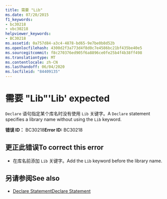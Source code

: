 ```yaml
---
title: 需要 "Lib"
ms.date: 07/20/2015
f1_keywords:
- bc30218
- vbc30218
helpviewer_keywords:
- BC30218
ms.assetid: 0a757d84-a3c4-4878-bd65-9e7be0b8d52b
ms.openlocfilehash: 4300d2f3a773d4f8d0c7e4586bc21bf435be40e5
ms.sourcegitcommit: f8c270376ed905f6a8896ce0fe25b4f4b38ff498
ms.translationtype: MT
ms.contentlocale: zh-CN
ms.lasthandoff: 06/04/2020
ms.locfileid: "84409135"
---
```

# <a name="lib-expected"></a><span data-ttu-id="457d4-102">需要 "Lib"</span><span class="sxs-lookup"><span data-stu-id="457d4-102">'Lib' expected</span></span>
<span data-ttu-id="457d4-103">`Declare` 语句指定某个库名时没有使用 `Lib` 关键字。</span><span class="sxs-lookup"><span data-stu-id="457d4-103">A `Declare` statement specifies a library name without using the `Lib` keyword.</span></span>  
  
 <span data-ttu-id="457d4-104">**错误 ID：** BC30218</span><span class="sxs-lookup"><span data-stu-id="457d4-104">**Error ID:** BC30218</span></span>  
  
## <a name="to-correct-this-error"></a><span data-ttu-id="457d4-105">更正此错误</span><span class="sxs-lookup"><span data-stu-id="457d4-105">To correct this error</span></span>  
  
- <span data-ttu-id="457d4-106">在库名前添加 `Lib` 关键字。</span><span class="sxs-lookup"><span data-stu-id="457d4-106">Add the `Lib` keyword before the library name.</span></span>  
  
## <a name="see-also"></a><span data-ttu-id="457d4-107">另请参阅</span><span class="sxs-lookup"><span data-stu-id="457d4-107">See also</span></span>

- [<span data-ttu-id="457d4-108">Declare Statement</span><span class="sxs-lookup"><span data-stu-id="457d4-108">Declare Statement</span></span>](../language-reference/statements/declare-statement.md)
